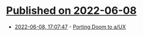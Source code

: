 # [Published on 2022-06-08](index.md)

* [2022-06-08, 17:07:47](https://news.ycombinator.com/item?id=31670484) - [Porting Doom to a/UX](https://katelibc.medium.com/porting-doom-to-a-ux-8cecab02b531)
